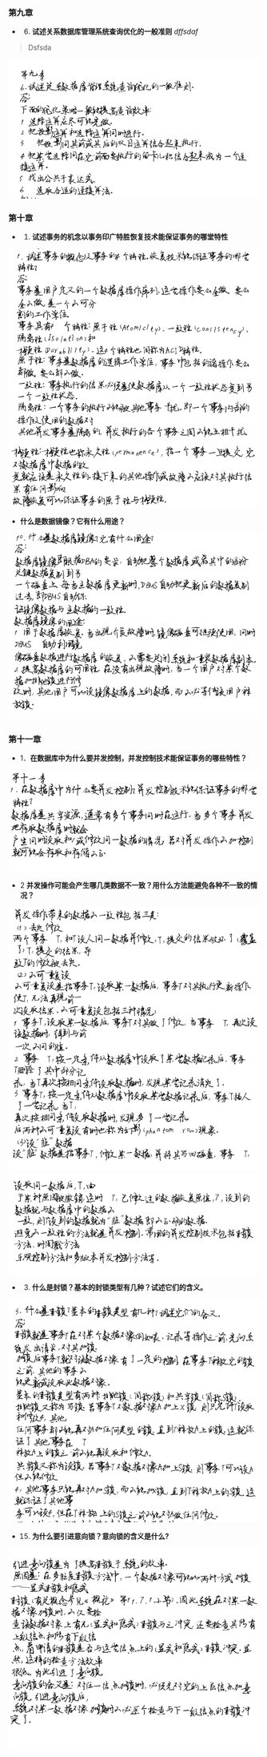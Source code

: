 
### 第九章

- 6. **试述关系数据库管理系统查询优化的一般准则** *dffsdaf*
> Dsfsda

![](https://raw.githubusercontent.com/Clear-Love/image/main/image/20221127201555.png)





### 第十章

- 1. **试述事务的机念以事务印广特胜恢复技术能保证事务的哪堂特性**

![](https://raw.githubusercontent.com/Clear-Love/image/main/image/20221127202239.png)
![](https://raw.githubusercontent.com/Clear-Love/image/main/image/20221127202254.png)

- **什么是数据镜像？它有什么用途？**

![](https://raw.githubusercontent.com/Clear-Love/image/main/image/20221127202459.png)





### 第十一章

- 1．**在数据库中为什么要并发控制，并发控制技术能保证事务的哪些特性？**

![](https://raw.githubusercontent.com/Clear-Love/image/main/image/20221127202547.png)
- 2 **并发操作可能会产生哪几类数据不一致？用什么方法能避免各种不一致的情况？**

![](https://raw.githubusercontent.com/Clear-Love/image/main/image/20221127202954.png)
![](https://raw.githubusercontent.com/Clear-Love/image/main/image/20221127203014.png)

- 3. **什么是封锁？基本的封锁类型有几种？试述它们的含义。**

![](https://raw.githubusercontent.com/Clear-Love/image/main/image/20221127203324.png)



- 15. **为什么要引进意向锁？意向锁的含义是什么?**

![](https://raw.githubusercontent.com/Clear-Love/image/main/image/20221127203355.png)

